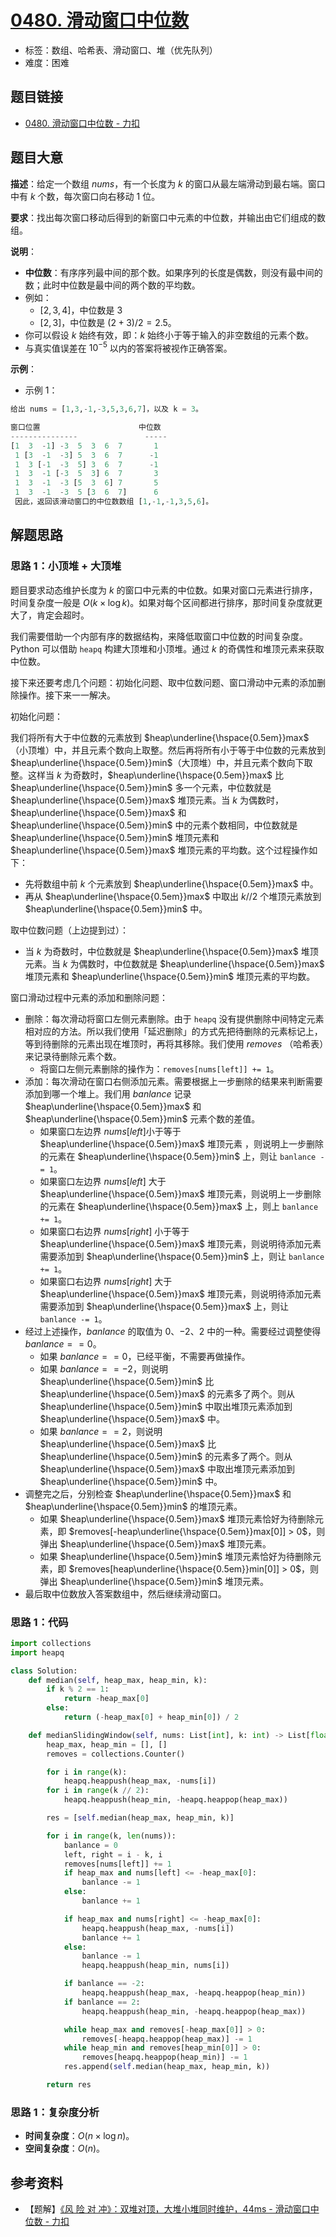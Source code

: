 # [0480. 滑动窗口中位数](https://leetcode.cn/problems/sliding-window-median/)

- 标签：数组、哈希表、滑动窗口、堆（优先队列）
- 难度：困难

## 题目链接

- [0480. 滑动窗口中位数 - 力扣](https://leetcode.cn/problems/sliding-window-median/)

## 题目大意

**描述**：给定一个数组 $nums$，有一个长度为 $k$ 的窗口从最左端滑动到最右端。窗口中有 $k$ 个数，每次窗口向右移动 $1$ 位。

**要求**：找出每次窗口移动后得到的新窗口中元素的中位数，并输出由它们组成的数组。

**说明**：

- **中位数**：有序序列最中间的那个数。如果序列的长度是偶数，则没有最中间的数；此时中位数是最中间的两个数的平均数。
- 例如：
  - $[2,3,4]$，中位数是 $3$
  - $[2,3]$，中位数是 $(2 + 3) / 2 = 2.5$。
- 你可以假设 $k$ 始终有效，即：$k$ 始终小于等于输入的非空数组的元素个数。
- 与真实值误差在 $10 ^ {-5}$ 以内的答案将被视作正确答案。

**示例**：

- 示例 1：

```python
给出 nums = [1,3,-1,-3,5,3,6,7]，以及 k = 3。

窗口位置                      中位数
---------------               -----
[1  3  -1] -3  5  3  6  7       1
 1 [3  -1  -3] 5  3  6  7      -1
 1  3 [-1  -3  5] 3  6  7      -1
 1  3  -1 [-3  5  3] 6  7       3
 1  3  -1  -3 [5  3  6] 7       5
 1  3  -1  -3  5 [3  6  7]      6
 因此，返回该滑动窗口的中位数数组 [1,-1,-1,3,5,6]。
```

## 解题思路

### 思路 1：小顶堆 + 大顶堆

题目要求动态维护长度为 $k$ 的窗口中元素的中位数。如果对窗口元素进行排序，时间复杂度一般是 $O(k \times \log k)$。如果对每个区间都进行排序，那时间复杂度就更大了，肯定会超时。

我们需要借助一个内部有序的数据结构，来降低取窗口中位数的时间复杂度。Python 可以借助 `heapq` 构建大顶堆和小顶堆。通过 $k$ 的奇偶性和堆顶元素来获取中位数。

接下来还要考虑几个问题：初始化问题、取中位数问题、窗口滑动中元素的添加删除操作。接下来一一解决。

初始化问题：

我们将所有大于中位数的元素放到 $heap\underline{\hspace{0.5em}}max$（小顶堆）中，并且元素个数向上取整。然后再将所有小于等于中位数的元素放到 $heap\underline{\hspace{0.5em}}min$（大顶堆）中，并且元素个数向下取整。这样当 $k$ 为奇数时，$heap\underline{\hspace{0.5em}}max$ 比 $heap\underline{\hspace{0.5em}}min$ 多一个元素，中位数就是 $heap\underline{\hspace{0.5em}}max$ 堆顶元素。当 $k$ 为偶数时，$heap\underline{\hspace{0.5em}}max$ 和 $heap\underline{\hspace{0.5em}}min$ 中的元素个数相同，中位数就是 $heap\underline{\hspace{0.5em}}min$ 堆顶元素和 $heap\underline{\hspace{0.5em}}max$ 堆顶元素的平均数。这个过程操作如下：

- 先将数组中前 $k$ 个元素放到 $heap\underline{\hspace{0.5em}}max$ 中。
- 再从 $heap\underline{\hspace{0.5em}}max$ 中取出 $k // 2$ 个堆顶元素放到 $heap\underline{\hspace{0.5em}}min$ 中。

取中位数问题（上边提到过）：

- 当 $k$ 为奇数时，中位数就是 $heap\underline{\hspace{0.5em}}max$ 堆顶元素。当 $k$ 为偶数时，中位数就是 $heap\underline{\hspace{0.5em}}max$ 堆顶元素和 $heap\underline{\hspace{0.5em}}min$ 堆顶元素的平均数。

窗口滑动过程中元素的添加和删除问题：

- 删除：每次滑动将窗口左侧元素删除。由于 `heapq` 没有提供删除中间特定元素相对应的方法。所以我们使用「延迟删除」的方式先把待删除的元素标记上，等到待删除的元素出现在堆顶时，再将其移除。我们使用 $removes$ （哈希表）来记录待删除元素个数。
  - 将窗口左侧元素删除的操作为：`removes[nums[left]] += 1`。
- 添加：每次滑动在窗口右侧添加元素。需要根据上一步删除的结果来判断需要添加到哪一个堆上。我们用 $banlance$ 记录 $heap\underline{\hspace{0.5em}}max$ 和 $heap\underline{\hspace{0.5em}}min$ 元素个数的差值。
  - 如果窗口左边界 $nums[left]$小于等于 $heap\underline{\hspace{0.5em}}max$ 堆顶元素 ，则说明上一步删除的元素在 $heap\underline{\hspace{0.5em}}min$ 上，则让 `banlance -= 1`。
  - 如果窗口左边界 $nums[left]$ 大于 $heap\underline{\hspace{0.5em}}max$ 堆顶元素，则说明上一步删除的元素在 $heap\underline{\hspace{0.5em}}max$ 上，则上 `banlance += 1`。
  - 如果窗口右边界 $nums[right]$ 小于等于 $heap\underline{\hspace{0.5em}}max$ 堆顶元素，则说明待添加元素需要添加到 $heap\underline{\hspace{0.5em}}min$ 上，则让 `banlance += 1`。
  - 如果窗口右边界 $nums[right]$ 大于 $heap\underline{\hspace{0.5em}}max$ 堆顶元素，则说明待添加元素需要添加到 $heap\underline{\hspace{0.5em}}max$ 上，则让 `banlance -= 1`。
- 经过上述操作，$banlance$ 的取值为 $0$、$-2$、$2$ 中的一种。需要经过调整使得 $banlance == 0$。
  - 如果 $banlance == 0$，已经平衡，不需要再做操作。
  - 如果 $banlance == -2$，则说明 $heap\underline{\hspace{0.5em}}min$ 比 $heap\underline{\hspace{0.5em}}max$ 的元素多了两个。则从 $heap\underline{\hspace{0.5em}}min$ 中取出堆顶元素添加到 $heap\underline{\hspace{0.5em}}max$ 中。 
  - 如果 $banlance == 2$，则说明 $heap\underline{\hspace{0.5em}}max$ 比 $heap\underline{\hspace{0.5em}}min$ 的元素多了两个。则从 $heap\underline{\hspace{0.5em}}max$ 中取出堆顶元素添加到 $heap\underline{\hspace{0.5em}}min$ 中。
- 调整完之后，分别检查 $heap\underline{\hspace{0.5em}}max$ 和 $heap\underline{\hspace{0.5em}}min$ 的堆顶元素。
  - 如果 $heap\underline{\hspace{0.5em}}max$ 堆顶元素恰好为待删除元素，即 $removes[-heap\underline{\hspace{0.5em}}max[0]] > 0$，则弹出 $heap\underline{\hspace{0.5em}}max$ 堆顶元素。
  - 如果 $heap\underline{\hspace{0.5em}}min$ 堆顶元素恰好为待删除元素，即 $removes[heap\underline{\hspace{0.5em}}min[0]] > 0$，则弹出 $heap\underline{\hspace{0.5em}}min$ 堆顶元素。
- 最后取中位数放入答案数组中，然后继续滑动窗口。

### 思路 1：代码

```python
import collections
import heapq

class Solution:
    def median(self, heap_max, heap_min, k):
        if k % 2 == 1:
            return -heap_max[0]
        else:
            return (-heap_max[0] + heap_min[0]) / 2

    def medianSlidingWindow(self, nums: List[int], k: int) -> List[float]:
        heap_max, heap_min = [], []
        removes = collections.Counter()

        for i in range(k):
            heapq.heappush(heap_max, -nums[i])
        for i in range(k // 2):
            heapq.heappush(heap_min, -heapq.heappop(heap_max))

        res = [self.median(heap_max, heap_min, k)]

        for i in range(k, len(nums)):
            banlance = 0
            left, right = i - k, i
            removes[nums[left]] += 1
            if heap_max and nums[left] <= -heap_max[0]:
                banlance -= 1
            else:
                banlance += 1

            if heap_max and nums[right] <= -heap_max[0]:
                heapq.heappush(heap_max, -nums[i])
                banlance += 1
            else:
                banlance -= 1
                heapq.heappush(heap_min, nums[i])

            if banlance == -2:
                heapq.heappush(heap_max, -heapq.heappop(heap_min))
            if banlance == 2:
                heapq.heappush(heap_min, -heapq.heappop(heap_max))

            while heap_max and removes[-heap_max[0]] > 0:
                removes[-heapq.heappop(heap_max)] -= 1
            while heap_min and removes[heap_min[0]] > 0:
                removes[heapq.heappop(heap_min)] -= 1
            res.append(self.median(heap_max, heap_min, k))

        return res
```

### 思路 1：复杂度分析

- **时间复杂度**：$O(n \times \log n)$。
- **空间复杂度**：$O(n)$。

## 参考资料

- 【题解】[《风 险 对 冲》：双堆对顶，大堆小堆同时维护，44ms - 滑动窗口中位数 - 力扣](https://leetcode.cn/problems/sliding-window-median/solution/feng-xian-dui-chong-shuang-dui-dui-ding-hq1dt/)
